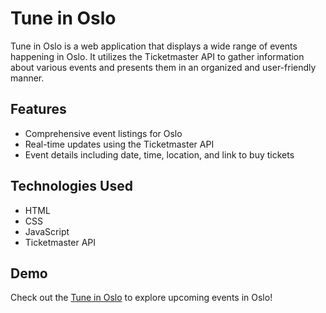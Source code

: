 # Tune in Oslo

Tune in Oslo is a web application that displays a wide range of events happening in Oslo. It utilizes the Ticketmaster API to gather information about various events and presents them in an organized and user-friendly manner.

## Features

- Comprehensive event listings for Oslo
- Real-time updates using the Ticketmaster API
- Event details including date, time, location, and link to buy tickets

## Technologies Used

- HTML
- CSS
- JavaScript
- Ticketmaster API

## Demo

Check out the [Tune in Oslo](https://guileless-mousse-4aa15c.netlify.app/events/index.html) to explore upcoming events in Oslo!
